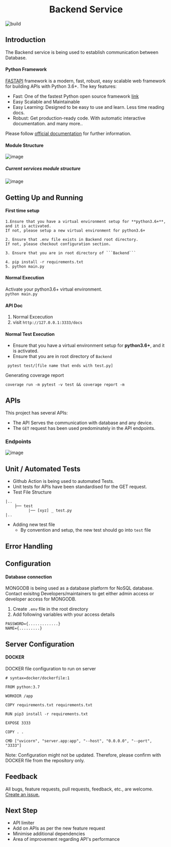 <h1 align="center">Backend Service</h1>
<p align="center">
<!--   <img src=""/> -->
</p>

![build](https://github.com/CurrantScantist/Backend/actions/workflows/main.yml/badge.svg)


## Introduction
The Backend service is being used to establish communication between Database. 

#### Python Framework
[FASTAPI](https://fastapi.tiangolo.com/) framework is a modern, fast, robust, easy scalable  web framework for building APIs with Python 3.6+.
The key features:
* Fast: One of the fastest Python open source framework [link](https://fastapi.tiangolo.com/#performance)
* Easy Scalable and Maintainable
* Easy Learning: Designed to be easy to use and learn. Less time reading docs.
* Robust: Get production-ready code. With automatic interactive documentation.
and many more..

Please follow [official documentation](https://fastapi.tiangolo.com/features/) for further information.


#### Module Structure

![image](https://user-images.githubusercontent.com/47905424/141119145-82aac46e-530a-4717-8fb3-204a9867f0be.png)

##### Current services module structure 

![image](https://user-images.githubusercontent.com/47905424/141119444-f62400df-c18e-4fef-af8a-f6d197ca21ac.png)



## Getting Up and Running

#### First time setup  
```
1.Ensure that you have a virtual environment setup for **python3.6+**, and it is activated.
If not, please setup a new virtual environment for python3.6+

2. Ensure that .env file exists in Backend root directory.
If not, please checkout configuration section.

3. Ensure that you are in root directory of ```Backend```  

4. pip install -r requirements.txt  
5. python main.py  
```
#### Normal Execution
Activate your python3.6+ virtual environment.  
```python main.py```

#### API Doc
1. Normal Excecution 
2. visit ```http://127.0.0.1:3333/docs```


#### Normal Test Execution


* Ensure that you have a virtual environment setup for **python3.6+**, and it is activated.
* Ensure that you are in root directory of ```Backend``` 
```
 pytest test/[file name that ends with test.py]
```

Generating coverage report 

```
coverage run -m pytest -v test && coverage report -m
```




## APIs
This project has several APIs:
* The API Serves the communication with database and any device. 
* The ```GET``` request has been used predominately in the API endpoints.

### Endpoints
![image](https://user-images.githubusercontent.com/47905424/141135175-ec37e4c8-05dd-444f-91d9-fedb851068a0.png)



## Unit / Automated Tests
* Github Action is being used to automated Tests.
* Unit tests for APIs have been standardised for the GET request.
* Test File Structure   
```
|..  
    ├── test                  
          |── [xyz] _ test.py                
|..   
```
* Adding new test file
  + By convention and setup, the new test should go into ```test``` file 



## Error Handling

## Configuration
 
#### Database connection
MONGODB is being used as a database platform for NoSQL database.   
Contact exisitng Developers/maintainers to get either admin access or developer access for MONGODB.

1. Create ```.env``` file in the root directory
2. Add following variables with your access details

```
PASSWORD={.............}
NAME={.........}
```



## Server Configuration 

#### DOCKER

DOCKER file configuration to run on server

```
# syntax=docker/dockerfile:1

FROM python:3.7

WORKDIR /app

COPY requirements.txt requirements.txt

RUN pip3 install -r requirements.txt

EXPOSE 3333

COPY . .

CMD ["uvicorn", "server.app:app", "--host", "0.0.0.0", "--port", "3333"]

```

Note: Configuration might not be updated. Therefore, please confirm with DOCKER file from the repository only. 


## Feedback

All bugs, feature requests, pull requests, feedback, etc., are welcome. [Create an issue.](https://github.com/CurrantScantist/Backend/issues)

## Next Step

* API limiter
* Add on APIs as per the new feature request
* Minimise additional dependencies
* Area of improvement regarding API's performance


